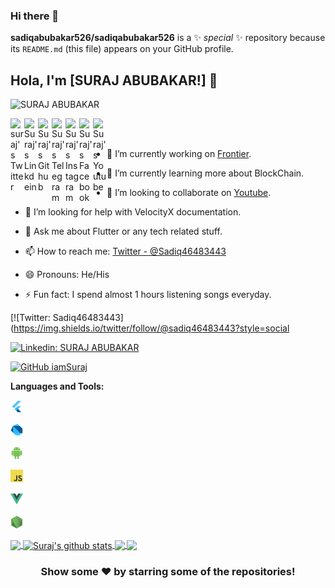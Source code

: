 ### Hi there 👋


**sadiqabubakar526/sadiqabubakar526** is a ✨ _special_ ✨ repository because its `README.md` (this file) appears on your GitHub profile.



## Hola, I'm [SURAJ ABUBAKAR!] 👋

<p align="left"> <img src="https://komarev.com/ghpvc/?username=sadiqabubakar526&label=Views&color=blue&style=plastic" alt="SURAJ ABUBAKAR" /> </p>

<a href="https://twitter.com/Sadiq46483443">

  <img align="left" alt="suraj's Twitter" width="22px" src="https://cdn.jsdelivr.net/npm/simple-icons@v3/icons/twitter.svg" />

</a>

<a href="https://linkedin.com/in/Surajabubakar">

  <img align="left" alt="Suraj's Linkdein" width="22px" src="https://cdn.jsdelivr.net/npm/simple-icons@v3/icons/linkedin.svg" />

</a>

<a href="https://github.com/sadiqabubakar526">

  <img align="left" alt="Suraj's Github" width="22px" src="https://cdn.jsdelivr.net/npm/simple-icons@v3/icons/github.svg" />

</a>

<a href="https://t.me/Drain45">

  <img align="left" alt="Suraj's Telegram" width="22px" src="https://cdn.jsdelivr.net/npm/simple-icons@v3/icons/telegram.svg" />

</a>

<a href="https://instagram.com/Real_dulah_born/">

  <img align="left" alt="Suraj's Instagram" width="22px" src="https://cdn.jsdelivr.net/npm/simple-icons@v3/icons/instagram.svg" />

</a>

<a href="https://www.facebook.com/abubakar.suraj.104418">

  <img align="left" alt="Suraj's Facebook" width="22px" src="https://cdn.jsdelivr.net/npm/simple-icons@v3/icons/facebook.svg" />

</a>



  <img align="left" alt="Suraj's Youtube" width="22px" src="https://cdn.jsdelivr.net/npm/simple-icons@v3/icons/youtube.svg" />

</a>

<br/>

<br/>

- 🔭 I’m currently working on [Frontier](https://frontier.xyz/).

- 🌱 I’m currently learning more about BlockChain.

- 👯 I’m looking to collaborate on [Youtube](https://youtube.com/mtechviral).

- 🤔 I’m looking for help with VelocityX documentation.

- 💬 Ask me about Flutter or any tech related stuff.

- 📫 How to reach me: [Twitter - @Sadiq46483443](https://twitter.com/Sadiq46483443)

- 😄 Pronouns: He/His

- ⚡ Fun fact: I spend almost 1 hours listening songs everyday.

[![Twitter: Sadiq46483443](https://img.shields.io/twitter/follow/@sadiq46483443?style=social

[![Linkedin: SURAJ ABUBAKAR](https://img.shields.io/badge/-surajabubakar-blue?style=flat-square&logo=Linkedin&logoColor=white&link=https://www.linkedin.com/in/imthepk/)](https://www.linkedin.com/in/Suraj_Abubakar/)

[![GitHub iamSuraj](https://img.shields.io/github/followers/sadiqabubakar526?label=follow&style=social)](https://github.com/sadiqabubakar526)

**Languages and Tools:**  

<code><img height="20" src="https://raw.githubusercontent.com/github/explore/80688e429a7d4ef2fca1e82350fe8e3517d3494d/topics/flutter/flutter.png"></code>

<code><img height="20" src="https://raw.githubusercontent.com/github/explore/80688e429a7d4ef2fca1e82350fe8e3517d3494d/topics/dart/dart.png"></code>

<code><img height="20" src="https://raw.githubusercontent.com/github/explore/80688e429a7d4ef2fca1e82350fe8e3517d3494d/topics/android/android.png"></code>

<code><img height="20" src="https://raw.githubusercontent.com/github/explore/80688e429a7d4ef2fca1e82350fe8e3517d3494d/topics/javascript/javascript.png"></code>

<code><img height="20" src="https://raw.githubusercontent.com/github/explore/80688e429a7d4ef2fca1e82350fe8e3517d3494d/topics/vue/vue.png"></code>

<code><img height="20" src="https://raw.githubusercontent.com/github/explore/80688e429a7d4ef2fca1e82350fe8e3517d3494d/topics/nodejs/nodejs.png"></code>    

<a href="https://github.com/sadiqabubakar526">

  <img align="center" src="https://github-readme-stats.vercel.app/api/top-langs/?username=sadiqabubakar526&theme=light&hide_langs_below=1" />

</a>

<a href="https://github.com/sadiqabubakar526">

 <img align="center" src="https://github-readme-stats.vercel.app/api?username=sadiqabubakar526&show_icons=true&theme=light&line_height=27" alt="Suraj's github stats"/>

</a>

<a href="https://github.com/sadiqabubakar526/FlutterExampleApps">

  <img align="center" src="https://github-readme-stats.vercel.app/api/pin/?username=sadiqabubakar526&repo=FlutterExampleApps&theme=light" />

</a>

<a href="https://github.com/sadiqabubakar526/VelocityX">

<a href="https://github.com/sadiqabubakar526/VelocityX">

 <img align="center" src="https://github-readme-stats.vercel.app/api/pin/?username=sadiqabubakar526&repo=VelocityX&theme=light" />

</a>

<div align="center">

### Show some ❤️ by starring some of the repositories!

</div>

